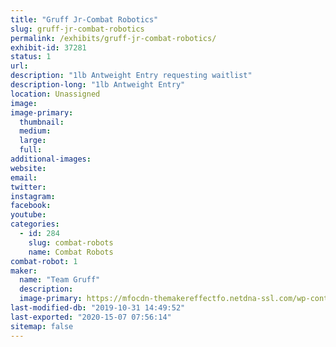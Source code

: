 ```yaml
---
title: "Gruff Jr-Combat Robotics"
slug: gruff-jr-combat-robotics
permalink: /exhibits/gruff-jr-combat-robotics/
exhibit-id: 37281
status: 1
url: 
description: "1lb Antweight Entry requesting waitlist"
description-long: "1lb Antweight Entry"
location: Unassigned
image: 
image-primary:
  thumbnail: 
  medium: 
  large: 
  full: 
additional-images:
website: 
email: 
twitter: 
instagram: 
facebook: 
youtube: 
categories:
  - id: 284
    slug: combat-robots
    name: Combat Robots
combat-robot: 1
maker:
  name: "Team Gruff"
  description:
  image-primary: https://mfocdn-themakereffectfo.netdna-ssl.com/wp-content/uploads/2019/08/Gruff-Team-S2019-300x200.jpg
last-modified-db: "2019-10-31 14:49:52"
last-exported: "2020-15-07 07:56:14"
sitemap: false
---
```

